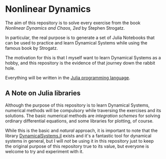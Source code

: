 # Nonlinear Dynamics

The aim of this repository is to solve every exercise from the book _Nonlinear Dynamics and Chaos, 2ed_ by Stephen Strogatz.

In particular, the real purpose is to generate a set of Julia Notebooks that can be used to practice and learn Dynamical Systems while using the
famous book by Strogatz.

The motivation for this is that I myself want to learn Dynamical Systems as a hobby, and this repository is the evidence of that journey
down the rabbit hole.

Everything will be written in the [Julia programming language](https://julialang.org).

## A Note on Julia libraries

Although the purpose of this repository is to learn Dynamical Systems, numerical methods will be compulsory while traversing the exercises and its
solutions. The basic numerical methods are _integration schemes_ for solving ordinary differential equations, and some libraries for plotting, of course.

While this is the basic and _natural_ approach, it is important to note that the library [DynamicalSystems.jl](https://github.com/JuliaDynamics/DynamicalSystems.jl)
exists and it's a fantastic tool for dynamical systems in general, but I will _not_ be using it in this repository just to keep the original purpose of this repository
true to its value, but everyone is welcome to try and experiment with it.